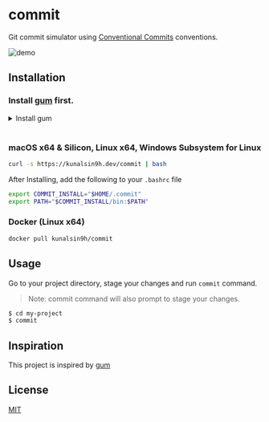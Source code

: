 # commit
Git commit simulator using [Conventional Commits](https://www.conventionalcommits.org/en/v1.0.0/) conventions.

![demo](https://user-images.githubusercontent.com/82411321/188562957-5b54ac73-ae61-43a0-9735-233bcb1405c3.gif)

## Installation
### Install [gum](https://github.com/charmbracelet/gum#installation) first.

<details>
<summary> Install gum </summary>

Use a package manager:

```bash
# macOS or Linux
brew install gum

# Arch Linux (btw)
pacman -S gum

# Nix
nix-env -iA nixpkgs.gum

# Debian/Ubuntu
echo 'deb [trusted=yes] https://repo.charm.sh/apt/ /' | sudo tee /etc/apt/sources.list.d/charm.list
sudo apt update && sudo apt install gum

# Fedora
echo '[charm]
name=Charm
baseurl=https://repo.charm.sh/yum/
enabled=1
gpgcheck=0' | sudo tee /etc/yum.repos.d/charm.repo
sudo yum install gum
```

Or download it:

* [Packages](https://github.com/charmbracelet/gum/releases) are available in Debian and RPM formats
* [Binaries](https://github.com/charmbracelet/gum/releases) are available for Linux, macOS, and Windows

Or just install it with `go`:

```bash
go install github.com/charmbracelet/gum@latest
```
</details>

<br>

### macOS x64 & Silicon, Linux x64, Windows Subsystem for Linux
```bash
curl -s https://kunalsin9h.dev/commit | bash
```
After Installing, add the following to your `.bashrc` file
```bash
export COMMIT_INSTALL="$HOME/.commit"
export PATH="$COMMIT_INSTALL/bin:$PATH"
```

### Docker (Linux x64)
```bash
docker pull kunalsin9h/commit
```

## Usage
Go to your project directory, stage your changes and run `commit` command.
> Note: commit command will also prompt to stage your changes.
```bash
$ cd my-project
$ commit
```

## Inspiration
This project is inspired by [gum](https://github.com/charmbracelet/gum)

## License
[MIT](https://github.com/KunalSin9h/commit/blob/master/LICENSE)

